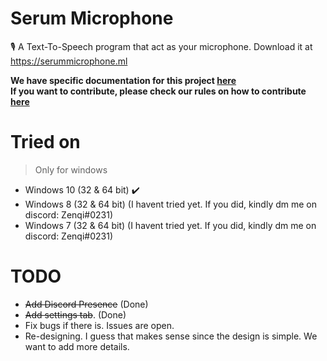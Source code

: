 # Serum Microphone


🎙 A Text-To-Speech program that act as your microphone. Download it at https://serummicrophone.ml

**We have specific documentation for this project [here](https://github.com/serumstudio/microphone/tree/main/docs)**<br>
**If you want to contribute, please check our rules on how to contribute [here](https://github.com/serumstudio/microphone/blob/main/CONTRIBUTING.md)**


# Tried on
> Only for windows
- Windows 10 (32 & 64 bit) :heavy_check_mark:
- Windows 8 (32 & 64 bit) (I havent tried yet. If you did, kindly dm me on discord: Zenqi#0231)
- Windows 7 (32 & 64 bit) (I havent tried yet. If you did, kindly dm me on discord: Zenqi#0231)

# TODO
- ~~Add Discord Presence~~ (Done)
- ~~Add settings tab~~. (Done)
- Fix bugs if there is. Issues are open.
- Re-designing. I guess that makes sense since the design is simple. We want to add more details.
